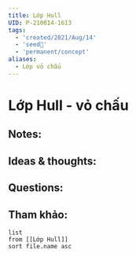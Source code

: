 ```yaml
---
title: Lớp Hull
UID: P-210814-1613
tags:
  - 'created/2021/Aug/14'
  - 'seed🥜'
  - 'permanent/concept'
aliases:
  - Lớp vỏ chấu
---
```

# Lớp Hull - vỏ chấu

## Notes:


## Ideas & thoughts:

## Questions:


## Tham khảo:
```dataview
list
from [[Lớp Hull]]
sort file.name asc
```
